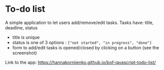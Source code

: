 # To-do list

A simple application to let users add/remove/edit tasks.
Tasks have: title, deadline, status
* title is unique
* status is one of 3 options : `["not started", "in progress", "done"]`
* form to add/edit tasks is opened/closed by clicking on a button (see the screenshot)

Link to the app: https://hannakorniienko.github.io/bof-javascript-todo-list/
